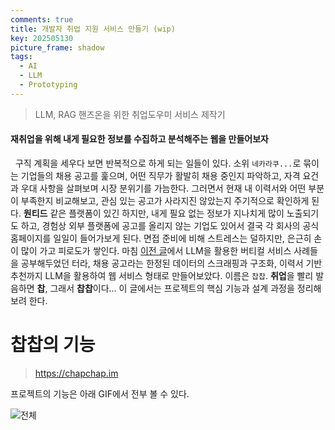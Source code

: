 ```yaml
---
comments: true
title: 개발자 취업 지원 서비스 만들기 (wip)
key: 202505130
picture_frame: shadow
tags:
  - AI
  - LLM
  - Prototyping
---
```


> LLM, RAG 핸즈온을 위한 취업도우미 서비스 제작기

<!--more-->

#### 재취업을 위해 내게 필요한 정보를 수집하고 분석해주는 웹을 만들어보자

&nbsp;&nbsp;구직 계획을 세우다 보면 반복적으로 하게 되는 일들이 있다. 소위 `네카라쿠...`로 묶이는 기업들의 채용 공고를 훑으며, 어떤 직무가 활발히 채용 중인지 파악하고, 자격 요건과 우대 사항을 살펴보며 시장 분위기를 가늠한다. 그러면서 현재 내 이력서와 어떤 부분이 부족한지 비교해보고, 관심 있는 공고가 사라지진 않았는지 주기적으로 확인하게 된다. **원티드** 같은 플랫폼이 있긴 하지만, 내게 필요 없는 정보가 지나치게 많이 노출되기도 하고, 경험상 외부 플랫폼에 공고를 올리지 않는 기업도 있어서 결국 각 회사의 공식 홈페이지를 일일이 들어가보게 된다. 면접 준비에 비해 스트레스는 덜하지만, 은근히 손이 많이 가고 피로도가 쌓인다. 마침 [이전 글](https://rokrokss.com/post/2025/04/29/%EA%B9%80%ED%98%95%EB%A1%9D-%EC%9D%80%ED%87%B4%ED%9A%8C%EA%B3%A0-LLM-RAG-AI-AGENT.html)에서 LLM을 활용한 버티컬 서비스 사례들을 공부해두었던 터라, 채용 공고라는 한정된 데이터의 스크래핑과 구조화, 이력서 기반 추천까지 LLM을 활용하여 웹 서비스 형태로 만들어보았다. 이름은 `찹찹`. **취업**을 빨리 발음하면 **찹**, 그래서 **찹찹**이다... 이 글에서는 프로젝트의 핵심 기능과 설계 과정을 정리해보려 한다.

# 찹찹의 기능
> https://chapchap.im

프로젝트의 기능은 아래 GIF에서 전부 볼 수 있다. 

![전체](https://raw.githubusercontent.com/q0115643/my_blog/master/assets/images/chapchap/chapchap00.gif)

